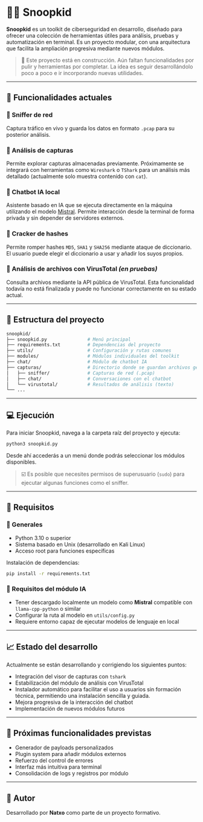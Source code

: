 # 🕵️‍♂️ Snoopkid

**Snoopkid** es un toolkit de ciberseguridad en desarrollo, diseñado para ofrecer una colección de herramientas útiles para análisis, pruebas y automatización en terminal. Es un proyecto modular, con una arquitectura que facilita la ampliación progresiva mediante nuevos módulos.

> 🚧 Este proyecto está en construcción. Aún faltan funcionalidades por pulir y herramientas por completar. La idea es seguir desarrollándolo poco a poco e ir incorporando nuevas utilidades.

---

## 🔧 Funcionalidades actuales

### 🔹 Sniffer de red
Captura tráfico en vivo y guarda los datos en formato `.pcap` para su posterior análisis.

### 🔹 Análisis de capturas
Permite explorar capturas almacenadas previamente. Próximamente se integrará con herramientas como `Wireshark` o `TShark` para un análisis más detallado (actualmente solo muestra contenido con `cat`).

### 🔹 Chatbot IA local
Asistente basado en IA que se ejecuta directamente en la máquina utilizando el modelo [Mistral](https://mistral.ai/). Permite interacción desde la terminal de forma privada y sin depender de servidores externos.

### 🔹 Cracker de hashes
Permite romper hashes `MD5`, `SHA1` y `SHA256` mediante ataque de diccionario. El usuario puede elegir el diccionario a usar y añadir los suyos propios.

### 🔹 Análisis de archivos con VirusTotal *(en pruebas)*
Consulta archivos mediante la API pública de VirusTotal. Esta funcionalidad todavía no está finalizada y puede no funcionar correctamente en su estado actual.

---

## 📁 Estructura del proyecto

```bash
snoopkid/
├── snoopkid.py               # Menú principal
├── requirements.txt          # Dependencias del proyecto
├── utils/                    # Configuración y rutas comunes
├── modules/                  # Módulos individuales del toolkit
├── chat/                     # Módulo de chatbot IA
├── capturas/                 # Directorio donde se guardan archivos generados
│   ├── sniffer/              # Capturas de red (.pcap)
│   ├── chat/                 # Conversaciones con el chatbot
│   └── virustotal/           # Resultados de análisis (texto)
└── ...
```

---

## 💻 Ejecución

Para iniciar Snoopkid, navega a la carpeta raíz del proyecto y ejecuta:

```bash
python3 snoopkid.py
```

Desde ahí accederás a un menú donde podrás seleccionar los módulos disponibles.

> ☑️ Es posible que necesites permisos de superusuario (`sudo`) para ejecutar algunas funciones como el sniffer.

---

## 🧠 Requisitos

### 🔧 Generales

- Python 3.10 o superior
- Sistema basado en Unix (desarrollado en Kali Linux)
- Acceso root para funciones específicas

Instalación de dependencias:

```bash
pip install -r requirements.txt
```

### 🤖 Requisitos del módulo IA

- Tener descargado localmente un modelo como **Mistral** compatible con `llama-cpp-python` o similar
- Configurar la ruta al modelo en `utils/config.py`
- Requiere entorno capaz de ejecutar modelos de lenguaje en local

---

## 📈 Estado del desarrollo

Actualmente se están desarrollando y corrigiendo los siguientes puntos:

- Integración del visor de capturas con `tshark`
- Estabilización del módulo de análisis con VirusTotal
- Instalador automático para facilitar el uso a usuarios sin formación técnica, permitiendo una instalación sencilla y guiada.
- Mejora progresiva de la interacción del chatbot
- Implementación de nuevos módulos futuros

---

## 🔮 Próximas funcionalidades previstas

- Generador de payloads personalizados
- Plugin system para añadir módulos externos
- Refuerzo del control de errores
- Interfaz más intuitiva para terminal
- Consolidación de logs y registros por módulo

---

## 📧 Autor

Desarrollado por **Natxo** como parte de un proyecto formativo.
